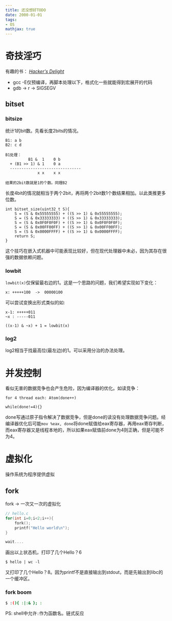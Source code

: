 ```yaml
---
title: 还没想好TODO
date: 2000-01-01
tags: 
- OS
mathjax: true
---
```


# 奇技淫巧

有趣的书：  [*Hacker's Delight*](https://www.hackersdelight.org/) 

- gcc -E仅预编译，再脚本处理以下，格式化一些就能得到宏展开的代码
- gdb -> r -> SIGSEGV


## bitset

### bitsize

统计1的bit数。先看长度2bits的情况。

```
B1: a b
B2: c d

B1处理：
		  B1 &  1    0 b
  + (B1 >> 1) & 1    0 a
  -------------------------------
              x x    x x

结果的2bit数就是1的个数。同理B2
```

长度4bit的情况就相当于两个2bit，再将两个2bit数1个数结果相加。以此类推更多位数。

```
int bitset_size(uint32_t S){
	S = (S & 0x55555555) + ((S >> 1) & 0x55555555);
	S = (S & 0x33333333) + ((S >> 1) & 0x33333333);
	S = (S & 0x0F0F0F0F) + ((S >> 1) & 0x0F0F0F0F);
	S = (S & 0x00FF00FF) + ((S >> 1) & 0x00FF00FF);
	S = (S & 0x0000FFFF) + ((S >> 1) & 0x0000FFFF);
	return S;
}
```

这个技巧在嵌入式机器中可能表现比较好，但在现代处理器中未必，因为其存在很强的数据依赖问题。


### lowbit

`lowbit(x)`仅保留最右边的1。这是一个思路的问题，我们希望实现如下变化：

```
x: +++++100  ->  00000100
```

可以尝试变换出形式类似的如:

```
x-1: +++++011
~x : -----011

((x-1) & ~x) + 1 = lowbit(x)
```

### log2

log2相当于找最高位(最左边)的1。可以采用分治的办法处理。


# 并发控制

看似无害的数据竞争也会产生危险，因为编译器的优化。如读竞争：

```
for 4 thread each: Atom(done++)

while(done!=4){}
```

done写通过原子指令解决了数据竞争，但是done的读没有处理数据竞争问题。经编译器优化后可能`mov %eax, done`将done赋值给eax寄存器，再用eax寄存判断，而eax寄存器又是线程本地的，所以如果eax赋值前done为4则正确，但是可能不为4。


# 虚拟化


操作系统为程序提供虚拟

## fork

fork -> 一次又一次的虚拟化

```c
// hello.c
for(int i=0;i<2;i++){
	fork();
	printf("Hello world\n");
}

wait....
```

画出以上状态机，打印了几个Hello？6

```
$ hello | wc -l
```

又打印了几个Hello？8。因为printf不是直接输出到stdout，而是先输出到libc的一个缓冲区。


### fork boom

```sh
$ :(){ :|:& }; :
```

PS: shell中允许`:`作为函数名。链式反应





